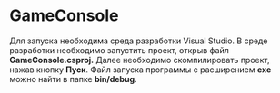 # GameConsole
 
Для запуска необходима среда разработки Visual Studio. В среде разработки необходимо запустить проект, открыв файл **GameConsole.csproj.**
Далее необходимо скомпилировать проект, нажав кнопку **Пуск**. Файл запуска программы с расширением **exe** можно найти в папке **bin/debug**.
